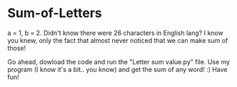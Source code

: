 # Sum-of-Letters

a = 1, b = 2. Didn't know there were 26 characters in English lang? I know you knew, only the fact that almost never noticed that we can make sum of those!

Go ahead, dowload the code and run the "Letter sum value.py" file.
Use my program (I know it's a bit.. you know) and get the sum of any word! :)
Have fun!
